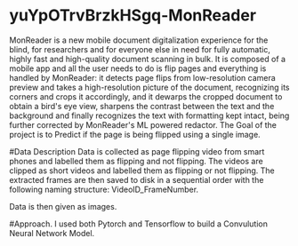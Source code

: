 # yuYpOTrvBrzkHSgq-MonReader


MonReader is a new mobile document digitalization experience for the blind, for researchers and for everyone else in need for fully automatic, highly fast and high-quality document scanning in bulk. It is composed of a mobile app and all the user needs to do is flip pages and everything is handled by MonReader: it detects page flips from low-resolution camera preview and takes a high-resolution picture of the document, recognizing its corners and crops it accordingly, and it dewarps the cropped document to obtain a bird's eye view, sharpens the contrast between the text and the background and finally recognizes the text with formatting kept intact, being further corrected by MonReader's ML powered redactor.
The Goal of the project is to Predict if the page is being flipped using a single image.

#Data Description
Data is  collected as page flipping video from smart phones and labelled them as flipping and not flipping.
The videos are clipped  as short videos and labelled them as flipping or not flipping. The extracted frames are then saved to disk in a sequential order with the following naming structure: VideoID_FrameNumber.

Data is then given as images.

#Approach.
I used both Pytorch and Tensorflow  to build a Convulution Neural Network Model.
